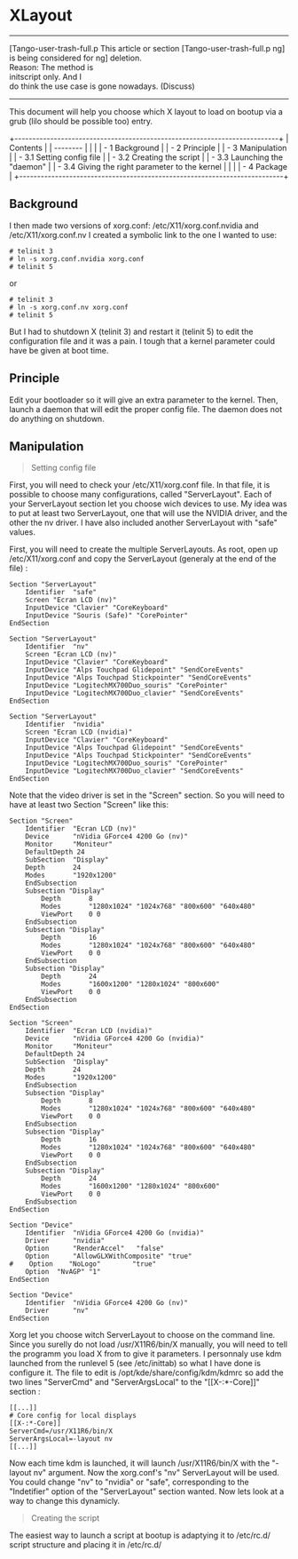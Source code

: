 XLayout
=======

  ------------------------ ------------------------ ------------------------
  [Tango-user-trash-full.p This article or section  [Tango-user-trash-full.p
  ng]                      is being considered for  ng]
                           deletion.                
                           Reason: The method is    
                           initscript only. And I   
                           do think the use case is 
                           gone nowadays. (Discuss) 
  ------------------------ ------------------------ ------------------------

This document will help you choose which X layout to load on bootup via
a grub (lilo should be possible too) entry.

+--------------------------------------------------------------------------+
| Contents                                                                 |
| --------                                                                 |
|                                                                          |
| -   1 Background                                                         |
| -   2 Principle                                                          |
| -   3 Manipulation                                                       |
|     -   3.1 Setting config file                                          |
|     -   3.2 Creating the script                                          |
|     -   3.3 Launching the "daemon"                                       |
|     -   3.4 Giving the right parameter to the kernel                     |
|                                                                          |
| -   4 Package                                                            |
+--------------------------------------------------------------------------+

Background
----------

I then made two versions of xorg.conf: /etc/X11/xorg.conf.nvidia and
/etc/X11/xorg.conf.nv I created a symbolic link to the one I wanted to
use:

    # telinit 3
    # ln -s xorg.conf.nvidia xorg.conf
    # telinit 5

or

    # telinit 3
    # ln -s xorg.conf.nv xorg.conf
    # telinit 5

But I had to shutdown X (telinit 3) and restart it (telinit 5) to edit
the configuration file and it was a pain. I tough that a kernel
parameter could have be given at boot time.

Principle
---------

Edit your bootloader so it will give an extra parameter to the kernel.
Then, launch a daemon that will edit the proper config file. The daemon
does not do anything on shutdown.

Manipulation
------------

> Setting config file

First, you will need to check your /etc/X11/xorg.conf file. In that
file, it is possible to choose many configurations, called
"ServerLayout". Each of your ServerLayout section let you choose wich
devices to use. My idea was to put at least two ServerLayout, one that
will use the NVIDIA driver, and the other the nv driver. I have also
included another ServerLayout with "safe" values.

First, you will need to create the multiple ServerLayouts. As root, open
up /etc/X11/xorg.conf and copy the ServerLayout (generaly at the end of
the file) :

    Section "ServerLayout"
        Identifier  "safe"
        Screen "Ecran LCD (nv)"
        InputDevice "Clavier" "CoreKeyboard"
        InputDevice "Souris (Safe)" "CorePointer"
    EndSection

    Section "ServerLayout"
        Identifier  "nv"
        Screen "Ecran LCD (nv)"
        InputDevice "Clavier" "CoreKeyboard"
        InputDevice "Alps Touchpad Glidepoint" "SendCoreEvents"
        InputDevice "Alps Touchpad Stickpointer" "SendCoreEvents"
        InputDevice "LogitechMX700Duo_souris" "CorePointer"
        InputDevice "LogitechMX700Duo_clavier" "SendCoreEvents"
    EndSection

    Section "ServerLayout"
        Identifier  "nvidia"
        Screen "Ecran LCD (nvidia)"
        InputDevice "Clavier" "CoreKeyboard"
        InputDevice "Alps Touchpad Glidepoint" "SendCoreEvents"
        InputDevice "Alps Touchpad Stickpointer" "SendCoreEvents"
        InputDevice "LogitechMX700Duo_souris" "CorePointer"
        InputDevice "LogitechMX700Duo_clavier" "SendCoreEvents"
    EndSection

Note that the video driver is set in the "Screen" section. So you will
need to have at least two Section "Screen" like this:

    Section "Screen"
        Identifier  "Ecran LCD (nv)"
        Device      "nVidia GForce4 4200 Go (nv)"
        Monitor     "Moniteur"
        DefaultDepth 24
        SubSection  "Display"
    	Depth       24
    	Modes       "1920x1200"
        EndSubsection
        Subsection "Display"
            Depth       8
            Modes       "1280x1024" "1024x768" "800x600" "640x480"
            ViewPort    0 0
        EndSubsection
        Subsection "Display"
            Depth       16
            Modes       "1280x1024" "1024x768" "800x600" "640x480"
            ViewPort    0 0
        EndSubsection
        Subsection "Display"
            Depth       24
            Modes       "1600x1200" "1280x1024" "800x600"
            ViewPort    0 0
        EndSubsection
    EndSection

    Section "Screen"
        Identifier  "Ecran LCD (nvidia)"
        Device      "nVidia GForce4 4200 Go (nvidia)"
        Monitor     "Moniteur"
        DefaultDepth 24
        SubSection  "Display"
    	Depth       24
    	Modes       "1920x1200"
        EndSubsection
        Subsection "Display"
            Depth       8
            Modes       "1280x1024" "1024x768" "800x600" "640x480"
            ViewPort    0 0
        EndSubsection
        Subsection "Display"
            Depth       16
            Modes       "1280x1024" "1024x768" "800x600" "640x480"
            ViewPort    0 0
        EndSubsection
        Subsection "Display"
            Depth       24
            Modes       "1600x1200" "1280x1024" "800x600"
            ViewPort    0 0
        EndSubsection
    EndSection

    Section "Device"
        Identifier  "nVidia GForce4 4200 Go (nvidia)"
        Driver      "nvidia"
        Option      "RenderAccel"   "false"
        Option      "AllowGLXWithComposite" "true"
    #    Option    "NoLogo"        "true"
        Option  "NvAGP" "1"
    EndSection

    Section "Device"
        Identifier  "nVidia GForce4 4200 Go (nv)"
        Driver      "nv"
    EndSection

Xorg let you choose witch ServerLayout to choose on the command line.
Since you surelly do not load /usr/X11R6/bin/X manually, you will need
to tell the programm you load X from to give it parameters. I personnaly
use kdm launched from the runlevel 5 (see /etc/inittab) so what I have
done is configure it. The file to edit is
/opt/kde/share/config/kdm/kdmrc so add the two lines "ServerCmd" and
"ServerArgsLocal" to the "[[X-:*-Core]]" section :

    [[...]]
    # Core config for local displays
    [[X-:*-Core]]
    ServerCmd=/usr/X11R6/bin/X
    ServerArgsLocal=-layout nv
    [[...]]

Now each time kdm is launched, it will launch /usr/X11R6/bin/X with the
"-layout nv" argument. Now the xorg.conf's "nv" ServerLayout will be
used. You could change "nv" to "nvidia" or "safe", corresponding to the
"Indetifier" option of the "ServerLayout" section wanted. Now lets look
at a way to change this dynamicly.

> Creating the script

The easiest way to launch a script at bootup is adaptying it to
/etc/rc.d/ script structure and placing it in /etc/rc.d/<script name>.
The script below will edit the file /opt/kde/share/config/kdm/kdmrc and
put the right ServerLayout you want depending on a kernel parameter
given at boot time of the one given as parameter to the script. Their is
a "status" option also that will tell you wich layout is currently
active.

I have created a package for the script. Look at the end of the document
for the pkg.tar.bz and PKGBUILD.

> Launching the "daemon"

  ------------------------ ------------------------ ------------------------
  [Tango-dialog-warning.pn This article or section  [Tango-dialog-warning.pn
  g]                       is out of date.          g]
                           Reason: initscripts has  
                           been depreciated. Use    
                           systemd instead.         
                           (Discuss)                
  ------------------------ ------------------------ ------------------------

Open the /etc/rc.conf file and add xlayout to your daemons array:

    DAEMONS=(syslog-ng hotplug !pcmcia network wireless \
            netfs crond acpid cpufreqd \
            !freepopsd alsamixer mysqld !vmware \
            !autofs !privoxy !tor \
            gensplash xlayout)

> Giving the right parameter to the kernel

The last thing to do is give the kernel the right parameter so X will
load the layout you want. I do not use LILO so I do not know how to
change this, but you should be able to do it yourself! Open the
/boot/grub/menu.lst and create new entries for the layout you want :

    [[...]]
    title  Arch Linux (nv)
            root   (hd0,0)
            kernel /vmlinuz-linux root=/dev/discs/disc0/part3 ro devfsnomount vga=792 consoletty1 xlayout=nv
    title  Arch Linux (nvidia)
            root   (hd0,0)
            kernel /vmlinuz-linux root=/dev/discs/disc0/part3 ro devfsnomount vga=792 consoletty1 xlayout=nvidia
    title  Arch Linux (safe)
            root   (hd0,0)
            kernel /vmlinuz-linux root=/dev/discs/disc0/part3 ro devfsnomount vga=792 consoletty1 xlayout=safe
    [[...]]

Note the xlayout=[[...]] at the end of lines begining with "kernel".

That way, you will have, at boot time, the choice to use the X layout
you want.

I hope it helped someone.

Good luck

Package
-------

Here is a xlayout PKGBUILD in AUR that will let you manage the script
via pacman.

Retrieved from
"https://wiki.archlinux.org/index.php?title=XLayout&oldid=254235"

Category:

-   X Server
